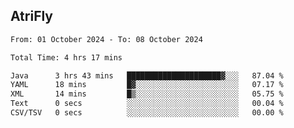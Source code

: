 ## AtriFly

<!--START_SECTION:waka-->

```txt
From: 01 October 2024 - To: 08 October 2024

Total Time: 4 hrs 17 mins

Java      3 hrs 43 mins   █████████████████████▓░░░   87.04 %
YAML      18 mins         █▓░░░░░░░░░░░░░░░░░░░░░░░   07.17 %
XML       14 mins         █▒░░░░░░░░░░░░░░░░░░░░░░░   05.75 %
Text      0 secs          ░░░░░░░░░░░░░░░░░░░░░░░░░   00.04 %
CSV/TSV   0 secs          ░░░░░░░░░░░░░░░░░░░░░░░░░   00.00 %
```

<!--END_SECTION:waka-->

